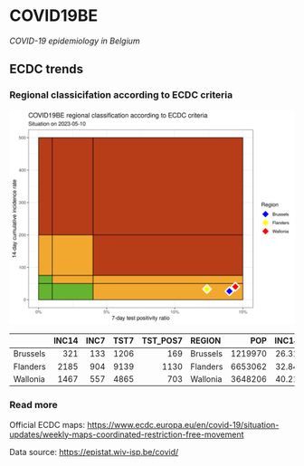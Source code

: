 
# COVID19BE

*COVID-19 epidemiology in Belgium*

## ECDC trends

### Regional classicifation according to ECDC criteria

![](COVID9BE-ecdc-trend.png)

|          | INC14 | INC7 | TST7 | TST\_POS7 | REGION   |     POP | INC14\_RT |       PR7 |          GR |
| :------- | ----: | ---: | ---: | --------: | :------- | ------: | --------: | --------: | ----------: |
| Brussels |   321 |  133 | 1206 |       169 | Brussels | 1219970 |  26.31212 | 0.1401327 | \-0.2925532 |
| Flanders |  2185 |  904 | 9139 |      1130 | Flanders | 6653062 |  32.84202 | 0.1236459 | \-0.2943013 |
| Wallonia |  1467 |  557 | 4865 |       703 | Wallonia | 3648206 |  40.21155 | 0.1445015 | \-0.3879121 |

### Read more

Official ECDC maps:
<https://www.ecdc.europa.eu/en/covid-19/situation-updates/weekly-maps-coordinated-restriction-free-movement>

Data source: <https://epistat.wiv-isp.be/covid/>
